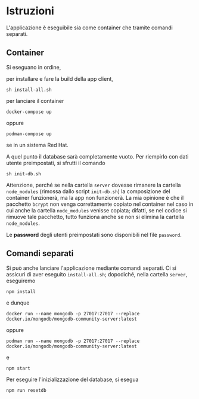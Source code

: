 # Istruzioni

L'applicazione è eseguibile sia come container che tramite comandi separati.

## Container

Si eseguano in ordine,

per installare e fare la build della app client,
```
sh install-all.sh
```

per lanciare il container
```
docker-compose up
```

oppure
```
podman-compose up
```
se in un sistema Red Hat.

A quel punto il database sarà completamente vuoto.
Per riempirlo con dati utente preimpostati, si sfrutti il comando

```
sh init-db.sh
```

Attenzione, perché se nella cartella `server` dovesse rimanere la cartella
`node_modules` (rimossa dallo script `init-db.sh`) la composizione del
container funzionerà, ma la app non funzionerà. La mia opinione è che il
pacchetto `bcrypt` non venga correttamente copiato nel container nel caso in
cui anche la cartella `node_modules` venisse copiata; difatti, se nel codice si
rimuove tale pacchetto, tutto funziona anche se non si elimina la cartella
`node_modules`.

Le **password** degli utenti preimpostati sono disponibili nel file `password`.

## Comandi separati

Si può anche lanciare l'applicazione mediante comandi separati. Ci si assicuri
di aver eseguito `install-all.sh`; dopodiché, nella cartella `server`,
eseguiremo

```
npm install
```

e dunque

```
docker run --name mongodb -p 27017:27017 --replace docker.io/mongodb/mongodb-community-server:latest
```

oppure

```
podman run --name mongodb -p 27017:27017 --replace docker.io/mongodb/mongodb-community-server:latest
```

e 

```
npm start
```

Per eseguire l'inizializzazione del database, si esegua 

```
npm run resetdb
```
